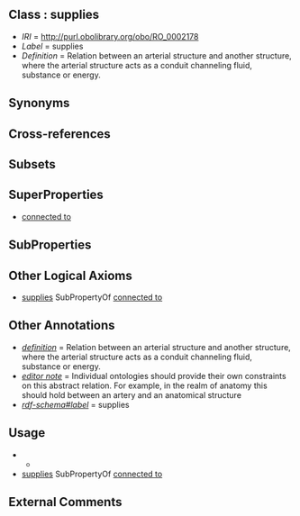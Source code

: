 
## Class : supplies

 * *IRI* = http://purl.obolibrary.org/obo/RO_0002178
 * *Label* = supplies
 * *Definition* = Relation between an arterial structure and another structure, where the arterial structure acts as a conduit channeling fluid, substance or energy.

## Synonyms


## Cross-references


## Subsets


## SuperProperties

 * [connected to](../../RO/70/RO_0002170.md)

## SubProperties


## Other Logical Axioms

 * [supplies](../../RO/78/RO_0002178.md) SubPropertyOf [connected to](../../RO/70/RO_0002170.md)

## Other Annotations

 * *[definition](../../IAO/15/IAO_0000115.md)* = Relation between an arterial structure and another structure, where the arterial structure acts as a conduit channeling fluid, substance or energy.
 * *[editor note](../../IAO/16/IAO_0000116.md)* = Individual ontologies should provide their own constraints on this abstract relation. For example, in the realm of anatomy this should hold between an artery and an anatomical structure
 * *[rdf-schema#label](../../el/rdf-schema#label.md)* = supplies

## Usage

 * -
 * [supplies](../../RO/78/RO_0002178.md) SubPropertyOf [connected to](../../RO/70/RO_0002170.md)

## External Comments

